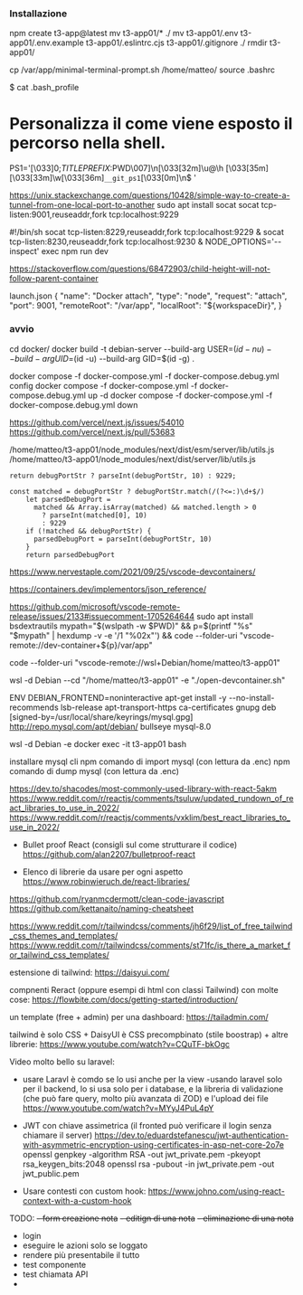 ### Installazione

npm create t3-app@latest
mv t3-app01/\* ./
mv t3-app01/.env t3-app01/.env.example t3-app01/.eslintrc.cjs t3-app01/.gitignore ./
rmdir t3-app01/

cp /var/app/minimal-terminal-prompt.sh /home/matteo/
source .bashrc

$ cat .bash_profile

# Personalizza il come viene esposto il percorso nella shell.

PS1='\[\033]0;$TITLEPREFIX:$PWD\007\]\n\[\033[32m\]\u@\h \[\033[35m\]\[\033[33m\]\w\[\033[36m\]`__git_ps1`\[\033[0m\]\n$ '

https://unix.stackexchange.com/questions/10428/simple-way-to-create-a-tunnel-from-one-local-port-to-another
sudo apt install socat
socat tcp-listen:9001,reuseaddr,fork tcp:localhost:9229

#!/bin/sh
socat tcp-listen:8229,reuseaddr,fork tcp:localhost:9229 &
socat tcp-listen:8230,reuseaddr,fork tcp:localhost:9230 &
NODE_OPTIONS='--inspect' exec npm run dev

https://stackoverflow.com/questions/68472903/child-height-will-not-follow-parent-container

launch.json
{
"name": "Docker attach",
"type": "node",
"request": "attach",
"port": 9001,
"remoteRoot": "/var/app",
"localRoot": "${workspaceDir}",
}

### avvio

cd docker/
docker build -t debian-server --build-arg USER=$(id -nu) --build-arg UID=$(id -u) --build-arg GID=$(id -g) .

docker compose -f docker-compose.yml -f docker-compose.debug.yml config
docker compose -f docker-compose.yml -f docker-compose.debug.yml up -d
docker compose -f docker-compose.yml -f docker-compose.debug.yml down

https://github.com/vercel/next.js/issues/54010
https://github.com/vercel/next.js/pull/53683

/home/matteo/t3-app01/node_modules/next/dist/esm/server/lib/utils.js
/home/matteo/t3-app01/node_modules/next/dist/server/lib/utils.js

```
return debugPortStr ? parseInt(debugPortStr, 10) : 9229;
```

```
const matched = debugPortStr ? debugPortStr.match(/(?<=:)\d+$/)
    let parsedDebugPort =
      matched && Array.isArray(matched) && matched.length > 0
        ? parseInt(matched[0], 10)
        : 9229
    if (!matched && debugPortStr) {
      parsedDebugPort = parseInt(debugPortStr, 10)
    }
    return parsedDebugPort
```

https://www.nervestaple.com/2021/09/25/vscode-devcontainers/

https://containers.dev/implementors/json_reference/

https://github.com/microsoft/vscode-remote-release/issues/2133#issuecomment-1705264644
sudo apt install bsdextrautils
mypath="$(wslpath -w $PWD)" && p=$(printf "%s" "$mypath" | hexdump -v -e '/1 "%02x"') && code --folder-uri "vscode-remote://dev-container+${p}/var/app"

code --folder-uri "vscode-remote://wsl+Debian/home/matteo/t3-app01"

wsl -d Debian --cd "/home/matteo/t3-app01" -e "./open-devcontainer.sh"

ENV DEBIAN_FRONTEND=noninteractive
apt-get install -y --no-install-recommends lsb-release apt-transport-https ca-certificates gnupg
deb [signed-by=/usr/local/share/keyrings/mysql.gpg] http://repo.mysql.com/apt/debian/ bullseye mysql-8.0

wsl -d Debian -e docker exec -it t3-app01 bash

installare mysql cli
npm comando di import mysql (con lettura da .enc)
npm comando di dump mysql (con lettura da .enc)

https://dev.to/shacodes/most-commonly-used-library-with-react-5akm
https://www.reddit.com/r/reactjs/comments/tsuluw/updated_rundown_of_react_libraries_to_use_in_2022/
https://www.reddit.com/r/reactjs/comments/vxklim/best_react_libraries_to_use_in_2022/

- Bullet proof React (consigli sul come strutturare il codice)
  https://github.com/alan2207/bulletproof-react

- Elenco di librerie da usare per ogni aspetto
  https://www.robinwieruch.de/react-libraries/

https://github.com/ryanmcdermott/clean-code-javascript
https://github.com/kettanaito/naming-cheatsheet

https://www.reddit.com/r/tailwindcss/comments/jh6f29/list_of_free_tailwind_css_themes_and_templates/
https://www.reddit.com/r/tailwindcss/comments/st71fc/is_there_a_market_for_tailwind_css_templates/

estensione di tailwind:
https://daisyui.com/

compnenti Reract (oppure esempi di html con classi Tailwind) con molte cose:
https://flowbite.com/docs/getting-started/introduction/

un template (free + admin) per una dashboard:
https://tailadmin.com/

tailwind è solo CSS + DaisyUI è CSS precompbinato (stile boostrap) + altre librerie:
https://www.youtube.com/watch?v=CQuTF-bkOgc

Video molto bello su laravel:

- usare Laravl è comdo se lo usi anche per la view
  -usando laravel solo per il backend, lo si usa solo per i database, e la libreria di
  validazione (che può fare query, molto più avanzata di ZOD) e l'upload dei file
  https://www.youtube.com/watch?v=MYyJ4PuL4pY

- JWT con chiave assimetrica (il fronted può verificare il login senza chiamare il server)
  https://dev.to/eduardstefanescu/jwt-authentication-with-asymmetric-encryption-using-certificates-in-asp-net-core-2o7e
  openssl genpkey -algorithm RSA -out jwt_private.pem -pkeyopt rsa_keygen_bits:2048
  openssl rsa -pubout -in jwt_private.pem -out jwt_public.pem

- Usare contesti con custom hook:
  https://www.johno.com/using-react-context-with-a-custom-hook

TODO:
~~- form creazione nota~~
~~- editign di una nota~~
~~- eliminazione di una nota~~

- login
- eseguire le azioni solo se loggato
- rendere più presentabile il tutto
- test componente
- test chiamata API
-
